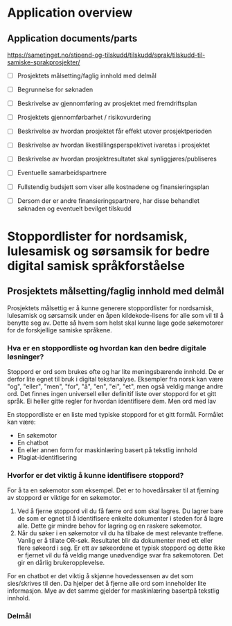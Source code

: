 # Application overview

## Application documents/parts
https://sametinget.no/stipend-og-tilskudd/tilskudd/sprak/tilskudd-til-samiske-sprakprosjekter/

* [ ] Prosjektets målsetting/faglig innhold med delmål
* [ ] Begrunnelse for søknaden
* [ ] Beskrivelse av gjennomføring av prosjektet med fremdriftsplan
* [ ] Prosjektets gjennomførbarhet / risikovurdering
* [ ] Beskrivelse av hvordan prosjektet får effekt utover prosjektperioden
* [ ] Beskrivelse av hvordan likestillingsperspektivet ivaretas i prosjektet
* [ ] Beskrivelse av hvordan prosjektresultatet skal synliggjøres/publiseres
* [ ] Eventuelle samarbeidspartnere
* [ ] Fullstendig budsjett som viser alle kostnadene og finansieringsplan
* [ ] Dersom der er andre finansieringspartnere, har disse behandlet søknaden og eventuelt bevilget tilskudd


# Stoppordlister for nordsamisk, lulesamisk og sørsamsik for bedre digital samisk språkforståelse

## Prosjektets målsetting/faglig innhold med delmål

Prosjektets målsettig er å kunne generere stoppordlister for nordsamisk, lulesamisk og sørsamsik under en åpen kildekode-lisens for alle som vil til å benytte seg av. Dette så hvem som helst skal kunne lage gode søkemotorer for de forskjellige samiske språkene.

### Hva er en stoppordliste og hvordan kan den bedre digitale løsninger?
Stoppord er ord som brukes ofte og har lite meningsbærende innhold. De er derfor lite egnet til bruk i digital tekstanalyse. Eksempler fra norsk kan være "og", "eller", "men", "for", "å", "en", "ei", "et", men også veldig mange andre ord. Det finnes ingen universell eller definitif liste over stoppord for et gitt språk. Ei heller gitte regler for hvordan identifisere dem. Men ord med lav 

En stoppordliste er en liste med typiske stoppord for et gitt formål. Formålet kan være:
* En søkemotor
* En chatbot
* En eller annen form for maskinlæring basert på tekstlig innhold
* Plagiat-identifisering

### Hvorfor er det viktig å kunne identifisere stoppord?
For å ta en søkemotor som eksempel. Det er to hovedårsaker til at fjerning av stoppord er viktige for en søkemotor.

1. Ved å fjerne stoppord vil du få færre ord som skal lagres. Du lagrer bare de som er egnet til å identifisere enkelte dokumenter i steden for å lagre alle. Dette gir mindre behov for lagring og en raskere søkemotor.
2. Når du søker i en søkemotor vil du ha tilbake de mest relevante treffene. Vanlig er å tillate OR-søk. Resultatet blir da dokumenter med ett eller flere søkeord i seg. Er ett av søkeordene et typisk stoppord og dette ikke er fjernet vil du få veldig mange unødvendige svar fra søkemotoren. Det gir en dårlig brukeropplevelse.

For en chatbot er det viktig å skjønne hovedessensen av det som sies/skrives til den. Da hjelper det å fjerne alle ord som inneholder lite informasjon. Mye av det samme gjelder for maskinlæring basertpå tekstlig innhold.


### Delmål








